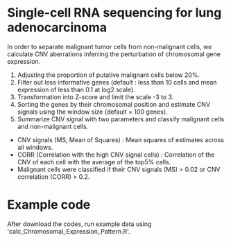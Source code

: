 # Single-cell RNA sequencing for lung adenocarcinoma

In order to separate malignant tumor cells from non-malignant cells, we calculate CNV aberrations inferring the perturbation of chromosomal gene expression.

1. Adjusting the proportion of putative malignant cells below 20%.
2. Filter out less informative genes (default : less than 10 cells and mean expression of less than 0.1 at log2 scale).
3. Transformation into Z-score and limit the scale -3 to 3.
4. Sorting the genes by their chromosomal position and estimate CNV signals using the window size (default = 100 genes).
5. Summarize CNV signal with two parameters and classify malignant cells and non-malignant cells.
  - CNV signals (MS, Mean of Squares) : Mean squares of estimates across all windows.
  - CORR (Correlation with the high CNV signal cells) : Correlation of the CNV of each cell with the average of the top5% cells.
  - Malignant cells were classified if their CNV signals (MS) > 0.02 or CNV correlation (CORR) > 0.2.
  
  
# Example code

After download the codes, run example data using 'calc_Chromosomal_Expression_Pattern.R'.



